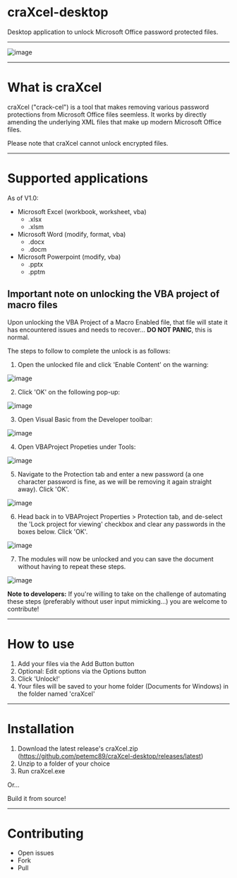 # craXcel-desktop
Desktop application to unlock Microsoft Office password protected files.

---

![image](https://user-images.githubusercontent.com/50495755/94191428-66719480-fea5-11ea-9dda-85b2f52b5eee.png)

---

# What is craXcel

craXcel ("crack-cel") is a tool that makes removing various password protections from Microsoft Office files seemless. It works by directly amending the underlying XML files that make up modern Microsoft Office files.

Please note that craXcel cannot unlock encrypted files.

---

# Supported applications

As of V1.0:

- Microsoft Excel (workbook, worksheet, vba)
  - .xlsx
  - .xlsm
- Microsoft Word (modify, format, vba)
  - .docx
  - .docm
- Microsoft Powerpoint (modify, vba)
  - .pptx
  - .pptm

## Important note on unlocking the VBA project of macro files

Upon unlocking the VBA Project of a Macro Enabled file, that file will state it has encountered issues and needs to recover... __DO NOT PANIC__, this is normal.

The steps to follow to complete the unlock is as follows:

1. Open the unlocked file and click 'Enable Content' on the warning:

![image](https://user-images.githubusercontent.com/50495755/94193731-9e2e0b80-fea8-11ea-818f-45ac9ac7b80e.png)

2. Click 'OK' on the following pop-up:

![image](https://user-images.githubusercontent.com/50495755/94193790-b56cf900-fea8-11ea-8f73-2b27378b1e3d.png)

3. Open Visual Basic from the Developer toolbar:

![image](https://user-images.githubusercontent.com/50495755/94193894-d59cb800-fea8-11ea-9cc6-6a88008a853e.png)

4. Open VBAProject Propeties under Tools:

![image](https://user-images.githubusercontent.com/50495755/94193982-f5cc7700-fea8-11ea-8dad-9d0ccb3cf921.png)

5. Navigate to the Protection tab and enter a new password (a one character password is fine, as we will be removing it again straight away). Click 'OK'.

![image](https://user-images.githubusercontent.com/50495755/94194050-0ed52800-fea9-11ea-9cf9-315a1a0fc7fc.png)

6. Head back in to VBAProject Properties > Protection tab, and de-select the 'Lock project for viewing' checkbox and clear any passwords in the boxes below. Click 'OK'.

![image](https://user-images.githubusercontent.com/50495755/94194130-2dd3ba00-fea9-11ea-8518-0d0158cd50c6.png)

7. The modules will now be unlocked and you can save the document without having to repeat these steps.

![image](https://user-images.githubusercontent.com/50495755/94194188-40e68a00-fea9-11ea-9f1d-77ea49010a4b.png)

__Note to developers:__ If you're willing to take on the challenge of automating these steps (preferably without user input mimicking...) you are welcome to contribute!

---

# How to use

1. Add your files via the Add Button button
1. Optional: Edit options via the Options button
1. Click 'Unlock!'
1. Your files will be saved to your home folder (Documents for Windows) in the folder named 'craXcel'

---

# Installation

1. Download the latest release's craXcel.zip (https://github.com/petemc89/craXcel-desktop/releases/latest)
1. Unzip to a folder of your choice
1. Run craXcel.exe

Or... 

Build it from source!

---

# Contributing

- Open issues
- Fork
- Pull
